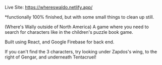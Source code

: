 Live Site: https://whereswaldo.netlify.app/

*functionally 100% finished, but with some small things to clean up still.

(Where's Wally outside of North America) A game where you need to search for characters like in the children's puzzle book game.

Built using React, and Google Firebase for back end.

If you can't find the 3 characters, try looking under Zapdos's wing, to the right of Gengar, and underneath Tentacruel!
